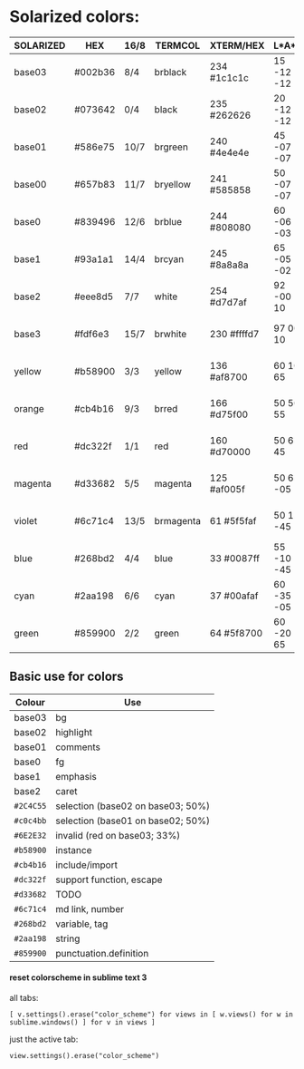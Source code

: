 # Solarized colors:
SOLARIZED | HEX       | 16/8 | TERMCOL   | XTERM/HEX   | L\*A\*B    | RGB         | HSB
--------- | --------- | ---- | --------- | ----------- | ---------- | ----------- | -----------
base03    |  #002b36  |  8/4 | brblack   | 234 #1c1c1c | 15 -12 -12 |   0  43  54 | 193 100  21
base02    |  #073642  |  0/4 | black     | 235 #262626 | 20 -12 -12 |   7  54  66 | 192  90  26
base01    |  #586e75  | 10/7 | brgreen   | 240 #4e4e4e | 45 -07 -07 |  88 110 117 | 194  25  46
base00    |  #657b83  | 11/7 | bryellow  | 241 #585858 | 50 -07 -07 | 101 123 131 | 195  23  51
base0     |  #839496  | 12/6 | brblue    | 244 #808080 | 60 -06 -03 | 131 148 150 | 186  13  59
base1     |  #93a1a1  | 14/4 | brcyan    | 245 #8a8a8a | 65 -05 -02 | 147 161 161 | 180   9  63
base2     |  #eee8d5  |  7/7 | white     | 254 #d7d7af | 92 -00  10 | 238 232 213 |  44  11  93
base3     |  #fdf6e3  | 15/7 | brwhite   | 230 #ffffd7 | 97  00  10 | 253 246 227 |  44  10  99
yellow    |  #b58900  |  3/3 | yellow    | 136 #af8700 | 60  10  65 | 181 137   0 |  45 100  71
orange    |  #cb4b16  |  9/3 | brred     | 166 #d75f00 | 50  50  55 | 203  75  22 |  18  89  80
red       |  #dc322f  |  1/1 | red       | 160 #d70000 | 50  65  45 | 220  50  47 |   1  79  86
magenta   |  #d33682  |  5/5 | magenta   | 125 #af005f | 50  65 -05 | 211  54 130 | 331  74  83
violet    |  #6c71c4  | 13/5 | brmagenta | 61 #5f5faf  | 50  15 -45 | 108 113 196 | 237  45  77
blue      |  #268bd2  |  4/4 | blue      | 33 #0087ff  | 55 -10 -45 |  38 139 210 | 205  82  82
cyan      |  #2aa198  |  6/6 | cyan      | 37 #00afaf  | 60 -35 -05 |  42 161 152 | 175  74  63
green     |  #859900  |  2/2 | green     | 64 #5f8700  | 60 -20  65 | 133 153   0 |  68 100  60



## Basic use for colors
Colour    |  Use 
--------- | -----
base03    | bg
base02    | highlight
base01    | comments
base0     | fg
base1     | emphasis
base2     | caret
`#2C4C55` | selection (base02 on base03; 50%)
`#c0c4bb` | selection (base01 on base02; 50%)
`#6E2E32` | invalid   (red    on base03; 33%)
`#b58900` | instance 
`#cb4b16` | include/import 
`#dc322f` | support function, escape 
`#d33682` | TODO
`#6c71c4` | md link, number
`#268bd2` | variable, tag
`#2aa198` | string
`#859900` | punctuation.definition


#### reset colorscheme in sublime text 3

all tabs:  
```
[ v.settings().erase("color_scheme") for views in [ w.views() for w in sublime.windows() ] for v in views ]
```

just the active tab:  
```
view.settings().erase("color_scheme")
```




